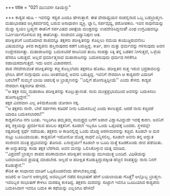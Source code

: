 +++
title = "021 ಮುನಿವಳೀ ಸತಿಯೆನ್ದು"

+++
ಕಾಶ್ಯಪ ಋಷಿ - ಇವನನ್ನು ಕಶ್ಯಪ ಎಂದೂ ಹೇಳುತ್ತಾರೆ. ಈತ ವೇದಾಧ್ಯಯನ ಸಂಪನ್ನನಾದ ಒಬ್ಬ ಬಡಬ್ರಾಹ್ಮಣ. ಮಹಾಭಾರತದ ಆಸ್ತಿಕಪರ್ವದಲ್ಲಿ ಬರುವ ಅಸಾಧಾರಣ ವ್ಯಕ್ತಿ. ಜ್ಞಾನಿ, ಸರ್ಪವೈದ್ಯ, ಪರೋಪಕಾರಿ. ಇವನ ಸಾಧನೆಯನ್ನು ಮೆಚ್ಚು ಸ್ವಯಂ ಬ್ರಹ್ಮನೇ ಈತನಿಗೆ ಸರ್ಪವಿಷದ ಚಿಕಿತ್ಸೆಯ ಮಂತ್ರವನ್ನು ಉಪದೇಶಿಸಿದ್ದನಂತೆ! ಎಂಥ ಉಗ್ರವಿಷವನ್ನೂ ನಿರ್ವೀರ್ಯಗೊಳಿಸುವ ಶಕ್ತಿ ಈತನಿಗಿತ್ತು. ಸಂಜೀವನ ವಿದ್ಯಾನಿಪುಣ ಆತ.  
ಪರೀಕ್ಷಿತನಿಗೆ ಬಂದೊದಗಿದ ಶಾಪವನ್ನೂ ತಕ್ಷಕನು ಪರೀಕ್ಷಿತನನ್ನು ಕೊಲ್ಲಲು ಸಮಯ ಕಾಯುತ್ತಿರುವನೆಂಬ ವಿಷಯವನ್ನೂ ತಿಳಿದ ಕಾಶ್ಯಪನು ಹಸ್ತಿನಾಪುರದ ಕಡೆಗೆ ಬರುತ್ತಿದ್ದ. ಕೀರ್ತಿ, ಹಣ ಮತ್ತು ಧರ್ಮವನ್ನು ಗಳಿಸುವುದು ಅವನ ಉದ್ದೇಶವಾಗಿತ್ತು. ಮಹಾರಾಜನನ್ನು ಬದುಕಿಸಿದರೆ ರಾಜನಿಂದ ತುಂಬ ಸಂಪತ್ತು ಸಿಕ್ಕಿ ತನ್ನ ಬಡತನ ನೀಗುತ್ತದೆ, ಒಳ್ಳೆಯ ಹೆಸರೂ ಬರುತ್ತದೆ. ಅಲ್ಲದೆ ಧರ್ಮಾತ್ಮನಾದ ಮಹಾರಾಜನನ್ನು ಬದುಕಿಸುವುದು ಧರ್ಮದ ಗಳಿಕೆಗೂ ಸಹಾಯಕವಾಗುತ್ತದೆ. ಇದು ಅವನ ವಿಚಾರಸರಣಿ.  
ಶಾಪ ನೆರವೇರುವಂತೆ ಪರೀಕ್ಷಿತನನ್ನು ಕಚ್ಚಿ ಕೊಲ್ಲಲೆಂದು ತಕ್ಷಕನೂ ಹೊರಟ. ಪರೀಕ್ಷಿತನ ಸುತ್ತ ಇರುವ ಭದ್ರಕಾವಲನ್ನು ಛೇದಿಸಿ ಹೇಗೆ ನುಗ್ಗುವುದು ಎಂಬ ಚಿಂತನೆಯಲ್ಲಿ ಅವನು ಬರುತ್ತಿದ್ದ. ಇವನಿಗೆ ನೇರವಾಗಿ ಆ ಕಾಶ್ಯಪನೇ ಎದುರಿಗೆ ಬರಬೇಕೆ? ಸುಮ್ಮನೆ ಬಾಯಿ ಚಪಲಕ್ಕೆ ಆ ಬ್ರಾಹ್ಮಣನನ್ನು ''ಎಲ್ಲಿಗೆ ಹೋಗುತ್ತಿದ್ದೀಯೆ'' ಎಂದು ಕೇಳಿದ. ಕಾಶ್ಯಪ ನೇರವಾಗಿ ಸತ್ಯಸಂಗತಿ ಹೇಳಿದ.  
''ಆ ತಕ್ಷಕ ನಮ್ಮ ಮಹಾರಾಜ ಪರೀಕ್ಷಿತನನ್ನು ಕೊಲ್ಲುತ್ತಾನಂತೆ. ನಾನು ಮಂತ್ರಪ್ರಭಾವದಿಂದ ಅವನನ್ನು ಬದುಕಿಸಲು ಹೋಗುತ್ತಿದ್ದೇನೆ.''  
ತಕ್ಷಕ ವಿವರವಾಗಿ ಎಲ್ಲ ತಿಳಿದುಕೊಂಡು ಜೋರಾಗಿ ನಕ್ಕ.  
''ಆ ತಕ್ಷಕನು ನಾನೇ. ಬೇರೆ ಸರ್ಪಗಳು ಕಡಿದರೆ ನೀನು ಬದುಕಿಸಬಲ್ಲೆ ಎಂದು ಕಾಣುತ್ತದೆ. ಆದರೆ ನಾನು ಕಚ್ಚಿದರೆ ಯಾರೂ ಬದುಕಿಸಲಾರರು!''  
ಕಾಶ್ಯಪನಿಗೂ ನಗು ಬಂತು. ಇಬ್ಬರಿಗೂ ತಮ್ಮತಮ್ಮ ಸಾಮಥ್ರ್ಯದ ಬಗೆಗೆ ಅಪಾರ ವಿಶ್ವಾಸವಿದ್ದುದೇ ಇದಕ್ಕೆ ಕಾರಣ. ಅವನಿಗೆ ತನ್ನ ಶಕ್ತಿಯನ್ನು ಪ್ರದರ್ಶಿಸುವ ಹಂಬಲ ತಕ್ಷಕನಿಗೆ. ಕೂಡಲೇ ಇಬ್ಬರೂ ಒಂದು ಒಪ್ಪಂದಕ್ಕೆ ಬಂದರು. ಸ್ಥಳದಲ್ಲೇ ಸತ್ವಪರೀಕ್ಷೆ ಸ್ಪರ್ಧೆ ನಡೆಯಿತು. ತಕ್ಷಕನು ಆ ಕಾಡಿನಲ್ಲಿದ್ದ ಒಂದು ದೊಡ್ಡ ಅರಳೀಮರವನ್ನು ಕಚ್ಚಿದ. ಕೂಡಲೇ ಆ ಮರ ಸುಟ್ಟು ಬೂದಿಯಾಯಿತು. ಕಾಶ್ಯಪನಿಗೆ ಇದೋನೋ ದೊಡ್ಡ ಸಾಧನೆ ಎನ್ನಿಸಲಿಲ್ಲ. ಕೂಡಲೇ ಅವನು ತನ್ನ ಅದ್ಭುತ ಸಂಜೀವನ ಮಂತ್ರ ಪ್ರಭಾವವನ್ನು ತೋರಿದ. ಏನಾಶ್ಚರ್ಯ! ಕೂಡಲೇ ಆ ಬೂದಿ ಮತ್ತೆ ಕೂಡಕೊಂಡು ಜೀವ ಪಡೆಯಿತು. ಈ ಅದ್ಭುತವನ್ನು ಕಂಡು ತಕ್ಷಕ ಬೆರಗಾದ. ಅವನ ಮನಸ್ಸು ಒಲಿಸಿಕೊಳ್ಳುವ ಯತ್ನ ಮಾಡಿದ.  
''ವಿಪ್ರವರ! ಬ್ರಾಹ್ಮಣ ಶಾಪದ ಪರಿಣಾಮವಾಗಿ ಪರೀಕ್ಷಿತನ ಆಯುಸ್ಸು ಮುಗಿಯುತ್ತ ಬಂದಿದೆ. ವಿಧಿüಯನ್ನು ಬದಲಾಯಿಸುವ ಪ್ರಯತ್ನ ಮಾಡಬೇಡ. ಅಲ್ಲದೆ ಆ ಪರೀಕ್ಷಿತ ಕೊಡುತ್ತಿದ್ದುದಕ್ಕಿಂತ ಹೆಚ್ಚಿನ ಸಂಪತ್ತನ್ನು ನಾನು ನಿನಗೆ ಕೊಡುತ್ತೇನೆ.''  
ಕೌಶಿಕ ಈ ಸಂಧಾನದ ಮಾತಿಗೆ ಒಪ್ಪಿಕೊಂಡನೆಂದು ಹೇಳಬೇಕಿಲ್ಲವಷ್ಟೆ.  
ಅದಿರಲಿ ಆ ನಿರ್ಜನ ಅರಣ್ಯದಲ್ಲಿ ಅವರಿಬ್ಬರಿಗೆ ನಡೆದ ಸಂಭಾಷಣೆ ಹೇಗೆ ಬಯಲಾಯಿತು ಗೊತ್ತೆ? ಅಲ್ಲೊಬ್ಬ ಬ್ರಾಹ್ಮಣ. ಇವರಿಬ್ಬರ ಸಂಭಾಷಣೆ ಕೇಳಲು ಮರಹತ್ತಿ ಕುಳಿತಿದ್ದ. ತಕ್ಷಕನು ಮರವನ್ನು ಸುಟ್ಟಾಗ ಇವನೂ ಬೂದಿಯಾದ ಕಾಶ್ಯಪನು ಬದುಕಿಸಿದಾಗ ಇವನೂ ಬದುಕಿ ಈ ಕಥೆಯನ್ನು ಎಲ್ಲರಿಗೂ ಹೇಳಿದ!